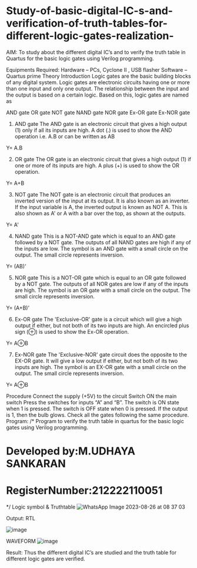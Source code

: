 # Study-of-basic-digital-IC-s-and-verification-of-truth-tables-for-different-logic-gates-realization-
 AIM:
To study about the different digital IC’s and to verify the truth table in Quartus for the basic logic gates using Verilog programming.

Equipments Required:
Hardware – PCs, Cyclone II , USB flasher
Software – Quartus prime
Theory
Introduction
Logic gates are the basic building blocks of any digital system. Logic gates are electronic circuits having one or more than one input and only one output. The relationship between the input and the output is based on a certain logic. Based on this, logic gates are named as

AND gate
OR gate
NOT gate
NAND gate
NOR gate
Ex-OR gate
Ex-NOR gate
1) AND gate
The AND gate is an electronic circuit that gives a high output (1) only if all its inputs are high. A dot (.) is used to show the AND operation i.e. A.B or can be written as AB

Y= A.B

2) OR gate
The OR gate is an electronic circuit that gives a high output (1) if one or more of its inputs are high. A plus (+) is used to show the OR operation.

Y= A+B

3) NOT gate
The NOT gate is an electronic circuit that produces an inverted version of the input at its output. It is also known as an inverter. If the input variable is A, the inverted output is known as NOT A. This is also shown as A' or A with a bar over the top, as shown at the outputs.

Y= A'

4) NAND gate
This is a NOT-AND gate which is equal to an AND gate followed by a NOT gate. The outputs of all NAND gates are high if any of the inputs are low. The symbol is an AND gate with a small circle on the output. The small circle represents inversion.

Y= (AB)’

5) NOR gate
This is a NOT-OR gate which is equal to an OR gate followed by a NOT gate. The outputs of all NOR gates are low if any of the inputs are high. The symbol is an OR gate with a small circle on the output. The small circle represents inversion.

Y= (A+B)’

6) Ex-OR gate
The 'Exclusive-OR' gate is a circuit which will give a high output if either, but not both of its two inputs are high. An encircled plus sign (⊕) is used to show the Ex-OR operation.

Y= A⊕B

7) Ex-NOR gate
The 'Exclusive-NOR' gate circuit does the opposite to the EX-OR gate. It will give a low output if either, but not both of its two inputs are high. The symbol is an EX-OR gate with a small circle on the output. The small circle represents inversion.

Y= A⊕B

Procedure
Connect the supply (+5V) to the circuit
Switch ON the main switch
Press the switches for inputs “A” and “B”. The switch is ON state when 1 is pressed. The switch is OFF state when 0 is pressed.
If the output is 1, then the bulb glows.
Check all the gates following the same procedure.
Program:
/*
Program to verify the truth table in quartus for the basic logic gates using Verilog programming.
# Developed by:M.UDHAYA SANKARAN
# RegisterNumber:212222110051
*/
Logic symbol & Truthtable
![WhatsApp Image 2023-08-26 at 08 37 03](https://github.com/Udhayasankaran04/Study-of-basic-digital-IC-s-and-verification-of-truth-tables-for-different-logic-gates-realization-/assets/119393933/d9a41073-1f62-49a4-9486-1f862d62302a)

Output:
RTL




![image](https://github.com/Udhayasankaran04/Study-of-basic-digital-IC-s-and-verification-of-truth-tables-for-different-logic-gates-realization-/assets/119393933/23f240ca-340c-45c3-87b6-35460c5f3b2c)


WAVEFORM
![image](https://github.com/Udhayasankaran04/Study-of-basic-digital-IC-s-and-verification-of-truth-tables-for-different-logic-gates-realization-/assets/119393933/08ab8a35-0b95-40bb-b860-49627ab6da3e)




Result:
Thus the different digital IC’s are studied and the truth table for different logic gates are verified.
